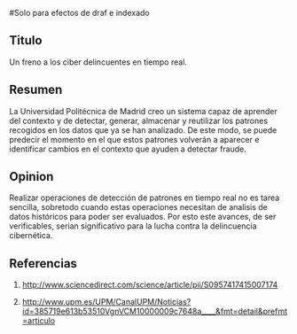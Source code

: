 #Solo para efectos de draf e indexado

## Titulo 
Un freno a los ciber delincuentes en tiempo real.

## Resumen
La Universidad Politécnica de Madrid creo un sistema capaz de aprender del contexto y de detectar, generar, almacenar y reutilizar los patrones recogidos en los datos que ya se han analizado. De este modo, se puede predecir el momento en el que estos patrones volverán a aparecer e identificar cambios en el contexto que ayuden a detectar fraude.
	
## Opinion

Realizar operaciones de detección de patrones en tiempo real no es tarea sencilla, sobretodo cuando estas operaciones necesitan de analisis de datos históricos para poder ser evaluados. Por esto este avances, de ser verificables, serian significativo para la lucha contra la delincuencia cibernética. 



## Referencias 


1) http://www.sciencedirect.com/science/article/pii/S0957417415007174

2) http://www.upm.es/UPM/CanalUPM/Noticias?id=385719e613b53510VgnVCM10000009c7648a____&fmt=detail&prefmt=articulo


 